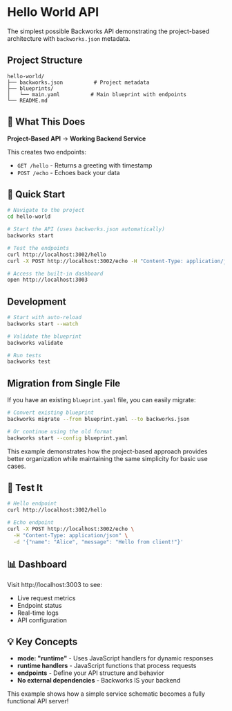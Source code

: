 # Hello World API

The simplest possible Backworks API demonstrating the project-based architecture with `backworks.json` metadata.

## Project Structure

```
hello-world/
├── backworks.json          # Project metadata
├── blueprints/
│   └── main.yaml          # Main blueprint with endpoints
└── README.md
```

## 🎯 What This Does

**Project-Based API** → **Working Backend Service**

This creates two endpoints:
- `GET /hello` - Returns a greeting with timestamp
- `POST /echo` - Echoes back your data

## 🚀 Quick Start

```bash
# Navigate to the project
cd hello-world

# Start the API (uses backworks.json automatically)
backworks start

# Test the endpoints
curl http://localhost:3002/hello
curl -X POST http://localhost:3002/echo -H "Content-Type: application/json" -d '{"test": "data"}'

# Access the built-in dashboard
open http://localhost:3003
```

## Development

```bash
# Start with auto-reload
backworks start --watch

# Validate the blueprint
backworks validate

# Run tests
backworks test
```

## Migration from Single File

If you have an existing `blueprint.yaml` file, you can easily migrate:

```bash
# Convert existing blueprint
backworks migrate --from blueprint.yaml --to backworks.json

# Or continue using the old format
backworks start --config blueprint.yaml
```

This example demonstrates how the project-based approach provides better organization while maintaining the same simplicity for basic use cases.

## 🧪 Test It

```bash
# Hello endpoint
curl http://localhost:3002/hello

# Echo endpoint  
curl -X POST http://localhost:3002/echo \
  -H "Content-Type: application/json" \
  -d '{"name": "Alice", "message": "Hello from client!"}'
```

## 📊 Dashboard

Visit http://localhost:3003 to see:
- Live request metrics
- Endpoint status
- Real-time logs
- API configuration

## 💡 Key Concepts

- **mode: "runtime"** - Uses JavaScript handlers for dynamic responses
- **runtime handlers** - JavaScript functions that process requests
- **endpoints** - Define your API structure and behavior
- **No external dependencies** - Backworks IS your backend

This example shows how a simple service schematic becomes a fully functional API server!
